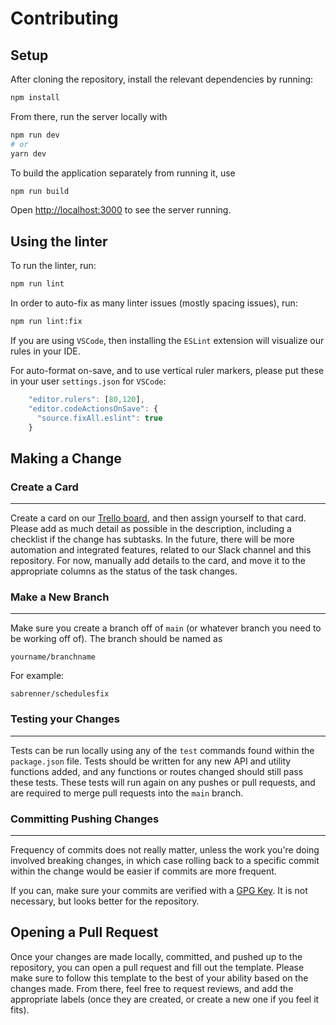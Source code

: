# Contributing

## Setup

After cloning the repository, install the relevant dependencies by running:

```bash
npm install
```

From there, run the server locally with

```bash
npm run dev
# or
yarn dev
```

To build the application separately from running it, use

```bash
npm run build
```

Open [http://localhost:3000](http://localhost:3000) to see the server running.

## Using the linter

To run the linter, run:

```bash
npm run lint
```

In order to auto-fix as many linter issues (mostly spacing issues), run:

```bash
npm run lint:fix
```

If you are using `VSCode`, then installing the `ESLint` extension will visualize our rules in your IDE.

For auto-format on-save, and to use vertical ruler markers, please put these in your user `settings.json` for `VSCode`:

```javascript
    "editor.rulers": [80,120],
    "editor.codeActionsOnSave": {
      "source.fixAll.eslint": true
    }
```

## Making a Change

### Create a Card

---

Create a card on our [Trello board](https://trello.com/invite/b/6CuK1xvu/955c8ee484139750e0ffcfdf5c3c5952/nextjs), and then assign yourself to that card. Please add as much detail as possible in the description, including a checklist if the change has subtasks. In the future, there will be more automation and integrated features, related to our Slack channel and this repository. For now, manually add details to the card, and move it to the appropriate columns as the status of the task changes.

### Make a New Branch

---

Make sure you create a branch off of `main` (or whatever branch you need to be working off of). The branch should be named as

```
yourname/branchname
```

For example:

```
sabrenner/schedulesfix
```

### Testing your Changes

---

Tests can be run locally using any of the `test` commands found within the `package.json` file. Tests should be written for any new API and utility functions added, and any functions or routes changed should still pass these tests. These tests will run again on any pushes or pull requests, and are required to merge pull requests into the `main` branch. 

### Committing Pushing Changes

---

Frequency of commits does not really matter, unless the work you're doing involved breaking changes, in which case rolling back to a specific commit within the change would be easier if commits are more frequent. 

If you can, make sure your commits are verified with a [GPG Key](https://docs.github.com/en/authentication/managing-commit-signature-verification). It is not necessary, but looks better for the repository.

## Opening a Pull Request

Once your changes are made locally, committed, and pushed up to the repository, you can open a pull request and fill out the template. Please make sure to follow this template to the best of your ability based on the changes made. From there, feel free to request reviews, and add the appropriate labels (once they are created, or create a new one if you feel it fits).
